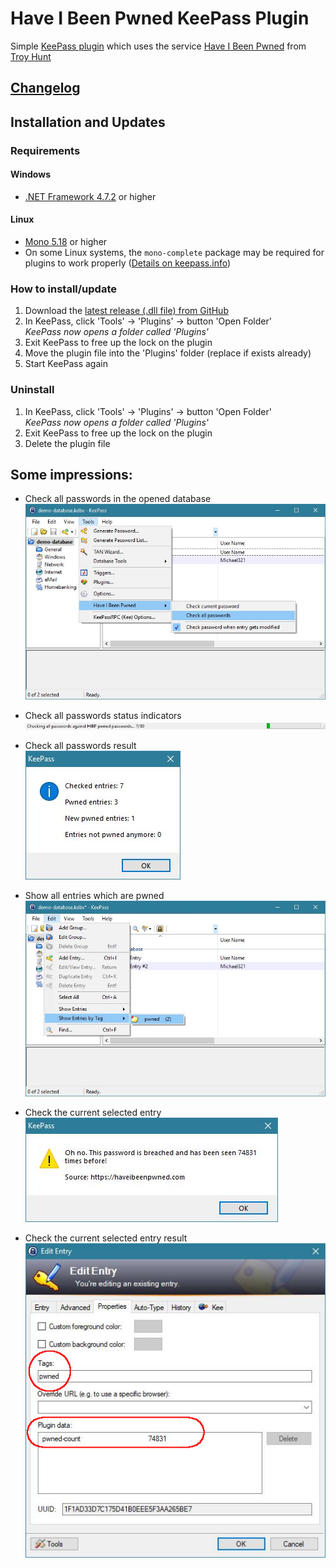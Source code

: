 ﻿# Have I Been Pwned KeePass Plugin

Simple [KeePass plugin] which uses the service [Have I Been Pwned](https://haveibeenpwned.com/) from [Troy Hunt](https://www.troyhunt.com)

## [Changelog](./CHANGELOG.md)

## Installation and Updates
### Requirements
#### Windows
 - [.NET Framework 4.7.2](https://dotnet.microsoft.com/download/thank-you/net472) or higher

#### Linux
 - [Mono 5.18](https://www.mono-project.com/docs/about-mono/releases/5.18.0/) or higher
 - On some Linux systems, the `mono-complete` package may be required for plugins to work properly ([Details on keepass.info](https://keepass.info/help/v2/setup.html#mono))

### How to install/update
 1. Download the [latest release (.dll file) from GitHub](https://github.com/kapsiR/HaveIBeenPwnedKeePassPlugin/releases)
 2. In KeePass, click 'Tools' → 'Plugins' → button 'Open Folder'  
    *KeePass now opens a folder called 'Plugins'*
 3. Exit KeePass to free up the lock on the plugin
 4. Move the plugin file into the 'Plugins' folder (replace if exists already)  
 5. Start KeePass again

### Uninstall 
 1. In KeePass, click 'Tools' → 'Plugins' → button 'Open Folder'  
    *KeePass now opens a folder called 'Plugins'*  
 2. Exit KeePass to free up the lock on the plugin
 3. Delete the plugin file

## Some impressions:
- Check all passwords in the opened database  
![check all passwords](./images/checkAllPasswords.jpg)

- Check all passwords status indicators  
![check all passwords status bar](./images/checkAllPasswordsStatusBar.jpg)

- Check all passwords result  
![check all results](./images/checkAllResult.jpg)

- Show all entries which are pwned  
![show all pwned entries](./images/showAllPwned.jpg)

- Check the current selected entry  
![check the current selected entry](./images/checkSingleResult.jpg)

- Check the current selected entry result  
![check current selected result](./images/pwnedEntry.jpg)

[KeePass plugin]: https://keepass.info/help/v2/plugins.html
